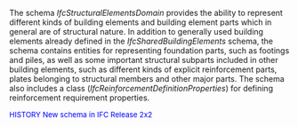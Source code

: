 The schema _IfcStructuralElementsDomain_ provides the ability to represent different kinds of building elements and building element parts which in general are of structural nature. In addition to generally used building elements already defined in the _IfcSharedBuildingElements_ schema, the schema contains entities for representing foundation parts, such as footings and piles, as well as some important structural subparts included in other building elements, such as different kinds of explicit reinforcement parts, plates belonging to structural members and other major parts. The schema also includes a class (_IfcReinforcementDefinitionProperties_) for defining reinforcement requirement properties.

> <font color="#0000FF" size="-1">
   HISTORY New schema in IFC Release 2x2 
</font>